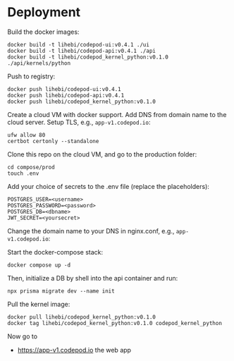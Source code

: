 # Deployment

Build the docker images:

```
docker build -t lihebi/codepod-ui:v0.4.1 ./ui
docker build -t lihebi/codepod-api:v0.4.1 ./api
docker build -t lihebi/codepod_kernel_python:v0.1.0 ./api/kernels/python
```

Push to registry:

```
docker push lihebi/codepod-ui:v0.4.1
docker push lihebi/codepod-api:v0.4.1
docker push lihebi/codepod_kernel_python:v0.1.0
```

Create a cloud VM with docker support. Add DNS from domain name to the cloud
server. Setup TLS, e.g., `app-v1.codepod.io`:

```
ufw allow 80
certbot certonly --standalone
```

Clone this repo on the cloud VM, and go to the production folder:

```
cd compose/prod
touch .env
```

Add your choice of secrets to the .env file (replace the placeholders):

```
POSTGRES_USER=<username>
POSTGRES_PASSWORD=<password>
POSTGRES_DB=<dbname>
JWT_SECRET=<yoursecret>
```

Change the domain name to your DNS in nginx.conf, e.g., `app-v1.codepod.io`:

Start the docker-compose stack:

```
docker compose up -d
```

Then, initialize a DB by shell into the api container and run:

```
npx prisma migrate dev --name init
```

Pull the kernel image:

```
docker pull lihebi/codepod_kernel_python:v0.1.0
docker tag lihebi/codepod_kernel_python:v0.1.0 codepod_kernel_python
```

Now go to

- https://app-v1.codepod.io the web app

